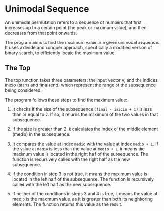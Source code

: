 # Unimodal Sequence
An unimodal permutation refers to a sequence of numbers that first increases up to a certain point (the peak or maximum value), and then decreases from that point onwards.

The program aims to find the maximum value in a given unimodal sequence. It uses a divide and conquer approach, specifically a modified version of binary search, to efficiently locate the maximum value.

## The Top

The top function takes three parameters: the input vector v, and the indices inicio (start) and final (end) which represent the range of the subsequence being considered.

The program follows these steps to find the maximum value:

1. It checks if the size of the subsequence `(final - inicio + 1)` is less than or equal to 2. If so, it returns the maximum of the two values in that subsequence.

2. If the size is greater than 2, it calculates the index of the middle element (medio) in the subsequence.

3. It compares the value at index `medio` with the value at index `medio + 1`. If the value at `medio` is less than the value at `medio + 1`, it means the maximum value is located in the right half of the subsequence. The function is recursively called with the right half as the new subsequence.

4. If the condition in step 3 is not true, it means the maximum value is located in the left half of the subsequence. The function is recursively called with the left half as the new subsequence.

5. If neither of the conditions in steps 3 and 4 is true, it means the value at medio is the maximum value, as it is greater than both its neighboring elements. The function returns this value as the result.